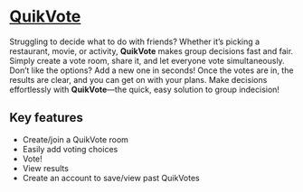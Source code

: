 # [QuikVote](https://startup.quikvote.click/)

Struggling to decide what to do with friends? Whether it’s picking a
restaurant, movie, or activity, **QuikVote** makes group decisions fast and fair.
Simply create a vote room, share it, and let everyone vote simultaneously.
Don’t like the options? Add a new one in seconds! Once the votes are in,
the results are clear, and you can get on with your plans. Make decisions
effortlessly with **QuikVote**—the quick, easy solution to group indecision!

## Key features

* Create/join a QuikVote room
* Easily add voting choices
* Vote!
* View results
* Create an account to save/view past QuikVotes

